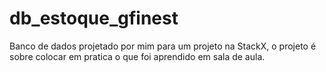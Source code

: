 # db_estoque_gfinest
Banco de dados projetado por mim para um projeto na StackX, o projeto é sobre colocar em pratica o que foi aprendido em sala de aula.
